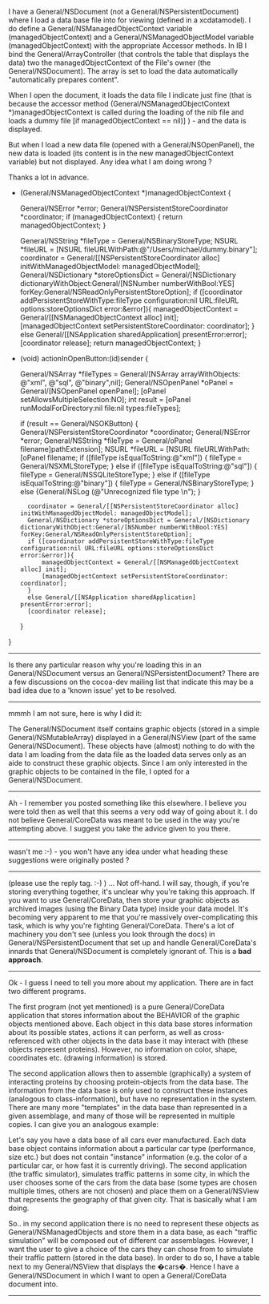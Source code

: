I have a General/NSDocument (not a General/NSPersistentDocument) where I load a data base file into for viewing (defined in a xcdatamodel).  I do define a General/NSManagedObjectContext variable (managedObjectContext) and a General/NSManagedObjectModel variable (managedObjectContext) with the appropriate Accessor methods.  In IB I bind the General/ArrayController (that controls the table that displays the data) two the managedObjectContext of the File's owner (the General/NSDocument).  The array is set to load the data automatically "automatically prepares content".

When I open the document, it loads the data file I indicate just fine (that is because the accessor method (General/NSManagedObjectContext *)managedObjectContext is called during the loading of the nib file and loads a dummy file [if managedObjectContext == nil)] ) - and the data is displayed.

But when I load a new data file (opened with a General/NSOpenPanel), the new data is loaded (its content is in the new managedObjectContext variable) but not displayed.  Any idea what I am doing wrong ?

Thanks a lot in advance.

     

- (General/NSManagedObjectContext *)managedObjectContext {
    
    General/NSError *error;
    General/NSPersistentStoreCoordinator *coordinator;
    if (managedObjectContext) { return managedObjectContext; }
	
	General/NSString *fileType = General/NSBinaryStoreType;
	NSURL *fileURL =  [NSURL fileURLWithPath:@"/Users/michael/dummy.binary"];
	coordinator = General/[[NSPersistentStoreCoordinator alloc] initWithManagedObjectModel: managedObjectModel];
	General/NSDictionary *storeOptionsDict = General/[NSDictionary dictionaryWithObject:General/[NSNumber numberWithBool:YES] forKey:General/NSReadOnlyPersistentStoreOption];
	if ([coordinator addPersistentStoreWithType:fileType configuration:nil URL:fileURL options:storeOptionsDict error:&error]){
		managedObjectContext = General/[[NSManagedObjectContext alloc] init];
		[managedObjectContext setPersistentStoreCoordinator: coordinator];
	}
	else General/[[NSApplication sharedApplication] presentError:error];
	[coordinator release];
	return managedObjectContext;
}

- (void) actionInOpenButton:(id)sender	{
	
	General/NSArray *fileTypes = General/[NSArray arrayWithObjects: @"xml", @"sql", @"binary",nil];
	General/NSOpenPanel *oPanel = General/[NSOpenPanel openPanel];
	[oPanel setAllowsMultipleSelection:NO];
	int result = [oPanel runModalForDirectory:nil file:nil types:fileTypes];
	
	if (result == General/NSOKButton) {
		General/NSPersistentStoreCoordinator *coordinator;
		General/NSError *error;
		General/NSString *fileType = General/oPanel filename]pathExtension];
		NSURL *fileURL =  [NSURL fileURLWithPath:[oPanel filename;
		if ([fileType isEqualToString:@"xml"])	{ fileType = General/NSXMLStoreType; }
		else if ([fileType isEqualToString:@"sql"])	 { fileType = General/NSSQLiteStoreType; }
		else if ([fileType isEqualToString:@"binary"]) { fileType = General/NSBinaryStoreType; }
		else {General/NSLog (@"Unrecognized file type \n"); }
		
		coordinator = General/[[NSPersistentStoreCoordinator alloc] initWithManagedObjectModel: managedObjectModel];
		General/NSDictionary *storeOptionsDict = General/[NSDictionary dictionaryWithObject:General/[NSNumber numberWithBool:YES] forKey:General/NSReadOnlyPersistentStoreOption];
		if ([coordinator addPersistentStoreWithType:fileType configuration:nil URL:fileURL options:storeOptionsDict error:&error]){
			managedObjectContext = General/[[NSManagedObjectContext alloc] init];
			[managedObjectContext setPersistentStoreCoordinator: coordinator];
		}
		else General/[[NSApplication sharedApplication] presentError:error];
		[coordinator release];
	}
	
}


----

Is there any particular reason why you're loading this in an General/NSDocument versus an General/NSPersistentDocument? There are a few discussions on the cocoa-dev mailing list that indicate this may be a bad idea due to a 'known issue' yet to be resolved.

----

mmmh I am not sure, here is why I did it: 

The General/NSDocument itself contains graphic objects (stored in a simple General/NSMutableArray) displayed in a General/NSView (part of the same General/NSDocument).  These objects have (almost) nothing to do with the data I am loading from the data file as the loaded data serves only as an aide to construct these graphic objects.  Since I am only interested in the graphic objects to be contained in the file, I opted for a General/NSDocument.

----

Ah - I remember you posted something like this elsewhere. I believe you were told then as well that this seems a very odd way of going about it. I do not believe General/CoreData was meant to be used in the way you're attempting above. I suggest you take the advice given to you there.

----

wasn't me :-) - you won't have any idea under what heading these suggestions were originally posted ?

----

(please use the reply tag. :-) ) ... Not off-hand. I will say, though, if you're storing everything together, it's unclear why you're taking this approach. If you want to use General/CoreData, then store your graphic objects as archived images (using the Binary Data type) inside your data model. It's becoming very apparent to me that you're massively over-complicating this task, which is why you're fighting General/CoreData. There's a lot of machinery you don't see (unless you look through the docs) in General/NSPersistentDocument that set up and handle General/CoreData's innards that General/NSDocument is completely ignorant of. This is a **bad approach**.

----

Ok - I guess I need to tell you more about my application.  There are in fact two different programs.

The first program (not yet mentioned) is a pure General/CoreData application that stores information about the BEHAVIOR of the graphic objects mentioned above.  Each object in this data base stores information about its possible states, actions it can perform, as well as cross-referenced with other objects in the data base it may interact with (these objects represent proteins).  However, no information on color, shape, coordinates etc. (drawing information) is stored.

The second application allows then to assemble (graphically) a system of interacting proteins by choosing protein-objects from the data base.  The information from the data base is only used to construct these instances (analogous to class-information), but have no representation in the system.  There are many more "templates" in the data base than represented in a given assemblage, and many of those will be represented in multiple copies.  I can give you an analogous example:

Let's say you have a data base of all cars ever manufactured. Each data base object contains information about a particular car type (performance, size etc.) but does not contain "instance" information (e.g. the color of a particular car, or how fast it is currently driving).  The second application (the traffic simulator), simulates traffic patterns in some city, in which the user chooses some of the cars from the data base (some types are chosen multiple times, others are not chosen) and place them on a General/NSView that represents the geography of that given city.  That is basically what I am doing.

So.. in my second application there is no need to represent these objects as General/NSManagedObjects and store them in a data base, as each "traffic simulation" will be composed out of different car assemblages.  However, I want the user to give a choice of the cars they can chose from to simulate their traffic pattern (stored in the data base).  In order to do so, I have a table next to my General/NSView that displays the �cars�.  Hence I have a General/NSDocument in which I want to open a General/CoreData document into.

----